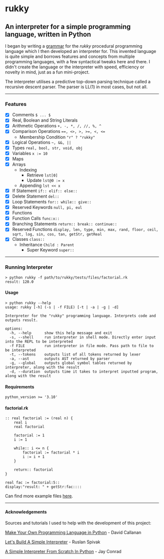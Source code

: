 # rukky

## An interpreter for a simple programming language, written in Python

I began by writing a [grammar](https://github.com/shtem/rukky/blob/main/rukky/resources/grammar.txt) for the *rukky* procedural programming language which I then developed an interpreter for. This invented language is quite simple and borrows features and concepts from multiple programming languages, with a few syntactical tweaks here and there. I didn't create the language or the interpreter with speed, efficiency or novelty in mind, just as a fun mini-project.

The interpreter utilises a predictive top-down parsing technique called a recursive descent parser. The parser  is LL(1) in most cases, but not all.

---

### Features

- [x] Comments ``$ ... $``
- [x] Real, Boolean and String Literals
- [x] Arithmetic Operations ``+, -, *, /, //, %, ^``
- [x] Comparison Operations ``==, <>, >, >=, <, <=``
  - Membership Condition ``"r" ? "rukky"``
- [x] Logical Operations ``~, &&, ||``
- [x] Types ``real, bool, str, void, obj``
- [x] Variables ``x := 10``
- [x] Maps
- [x] Arrays
  - Indexing
    - Retrieve ``lst[0]``
    - Update ``lst@0 := x``
  - Appending ``lst << x``
- [x] If Statement ``if:: elif:: else::``
- [x] Delete Statement ``del::``
- [x] Loop Statements ``for:: while:: give::``
- [x] Reserved Keywords ``null, pi, eul``
- [x] Functions
- [x] Function Calls ``func:x::``
- [x] Branching Statements ``return:: break:: continue::``
- [x] Reserved Functions ``display, len, type, min, max, rand, floor, ceil, sqrt, log, sin, cos, tan, getStr, getReal``
- [x] Classes ``class::``
  - Inheritance ``Child : Parent``
    - Super Keyword ``super::``

---

### Running Interpreter

```text
> python rukky -f path/to/rukky/tests/files/factorial.rk
result: 120.0
```

#### Usage

```text
> python rukky --help                                                  
usage: rukky [-h] (-s | -f FILE) [-t | -a | -g | -d]

Interpreter for the "rukky" programming language. Interprets code and outputs result.

options:
  -h, --help      show this help message and exit
  -s, --shell     run interpreter in shell mode. Directly enter input into the REPL to be interpreted
  -f FILE         run interpreter in file mode. Pass path to file to be interpreted
  -t, --tokens    outputs list of all tokens returned by lexer
  -a, --ast       outputs AST returned by parser
  -g, --global    outputs global symbol tables returned by interpreter, along with the result
  -d, --duration  outputs time it takes to interpret inputted program, along with the result
```

#### Requirements

```text
python_version >= '3.10'
```

#### factorial.rk

```text
:: real factorial := (real n) {
    real i
    real factorial

    factorial := 1
    i := 1

    while:: i <= n {
        factorial := factorial * i
        i := i + 1
    }

    return:: factorial
}

real fac := factorial:5::
display:"result: " + getStr:fac::::
```

Can find more example files [here](https://github.com/shtem/rukky/tree/main/rukky/tests/files).

---

#### Acknowledgements

Sources and tutorials I used to help with the development of this project:

[Make Your Own Programming Language in Python](https://github.com/davidcallanan/py-myopl-code) - David Callanan

[Let's Build A Simple Interpreter](https://github.com/rspivak/lsbasi) - Ruslan Spivak

[A Simple Interpreter From Scratch In Python](https://jayconrod.com/posts/37/a-simple-interpreter-from-scratch-in-python--part-1-) - Jay Conrad
